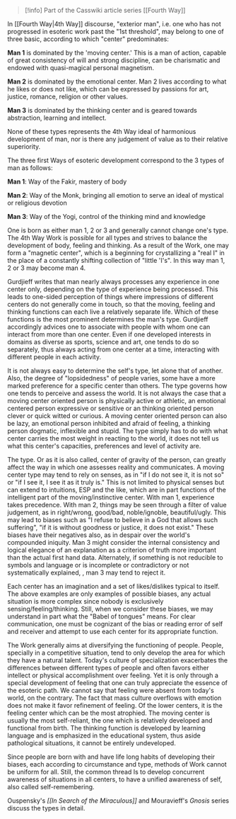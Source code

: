 
> [!info] Part of the Casswiki article series [[Fourth Way]]

In [[Fourth Way|4th Way]] discourse, "exterior man", i.e. one who has not progressed in esoteric work past the "1st threshold", may belong to one of three basic, according to which "center" predominates:

**Man 1** is dominated by the 'moving center.' This is a man of action, capable of great consistency of will and strong discipline, can be charismatic and endowed with quasi-magical personal magnetism.

**Man 2** is dominated by the emotional center. Man 2 lives according to what he likes or does not like, which can be expressed by passions for art, justice, romance, religion or other values.

**Man 3** is dominated by the thinking center and is geared towards abstraction, learning and intellect.

None of these types represents the 4th Way ideal of harmonious development of man, nor is there any judgement of value as to their relative superiority.

The three first Ways of esoteric development correspond to the 3 types of man as follows:

**Man 1**: Way of the Fakir, mastery of body

**Man 2**: Way of the Monk, bringing all emotion to serve an ideal of mystical or religious devotion

**Man 3**: Way of the Yogi, control of the thinking mind and knowledge

One is born as either man 1, 2 or 3 and generally cannot change one's type. The 4th Way Work is possible for all types and strives to balance the development of body, feeling and thinking. As a result of the Work, one may form a "magnetic center", which is a beginning for crystallizing a "real I" in the place of a constantly shifting collection of "little 'I's". In this way man 1, 2 or 3 may become man 4.

Gurdjieff writes that man nearly always processes any experience in one center only, depending on the type of experience being processed. This leads to one-sided perception of things where impressions of different centers do not generally come in touch, so that the moving, feeling and thinking functions can each live a relatively separate life. Which of these functions is the most prominent determines the man's type. Gurdjieff accordingly advices one to associate with people with whom one can interact from more than one center. Even if one developed interests in domains as diverse as sports, science and art, one tends to do so separately, thus always acting from one center at a time, interacting with different people in each activity.

It is not always easy to determine the self's type, let alone that of another. Also, the degree of "lopsidedness" of people varies, some have a more marked preference for a specific center than others. The type governs how one tends to perceive and assess the world. It is not always the case that a moving center oriented person is physically active or athletic, an emotional centered person expressive or sensitive or an thinking oriented person clever or quick witted or curious. A moving center oriented person can also be lazy, an emotional person inhibited and afraid of feeling, a thinking person dogmatic, inflexible and stupid. The type simply has to do with what center carries the most weight in reacting to the world, it does not tell us what this center's capacities, preferences and level of activity are.

The type. Or as it is also called, center of gravity of the person, can greatly affect the way in which one assesses reality and communicates. A moving center type may tend to rely on senses, as in "if I do not see it, it is not so" or "if I see it, I see it as it truly is." This is not limited to physical senses but can extend to intuitions, ESP and the like, which are in part functions of the intelligent part of the moving/instinctive center. With man 1, experience takes precedence. With man 2, things may be seen through a filter of value judgement, as in right/wrong, good/bad, noble/ignoble, beautiful/ugly. This may lead to biases such as "I refuse to believe in a God that allows such suffering", "if it is without goodness or justice, it does not exist." These biases have their negatives also, as in despair over the world's compounded iniquity. Man 3 might consider the internal consistency and logical elegance of an explanation as a criterion of truth more important than the actual first hand data. Alternately, if something is not reducible to symbols and language or is incomplete or contradictory or not systematically explained, , man 3 may tend to reject it.

Each center has an imagination and a set of likes/dislikes typical to itself. The above examples are only examples of possible biases, any actual situation is more complex since nobody is exclusively sensing/feeling/thinking. Still, when we consider these biases, we may understand in part what the "Babel of tongues" means. For clear communication, one must be cognizant of the bias or reading error of self and receiver and attempt to use each center for its appropriate function.

The Work generally aims at diversifying the functioning of people. People, specially in a competitive situation, tend to only develop the area for which they have a natural talent. Today's culture of specialization exacerbates the differences between different types of people and often favors either intellect or physical accomplishment over feeling. Yet it is only through a special development of feeling that one can truly appreciate the essence of the esoteric path. We cannot say that feeling were absent from today's world, on the contrary. The fact that mass culture overflows with emotion does not make it favor refinement of feeling. Of the lower centers, it is the feeling center which can be the most atrophied. The moving center is usually the most self-reliant, the one which is relatively developed and functional from birth. The thinking function is developed by learning language and is emphasized in the educational system, thus aside pathological situations, it cannot be entirely undeveloped.

Since people are born with and have life long habits of developing their biases, each according to circumstance and type, methods of Work cannot be uniform for all. Still, the common thread Is to develop concurrent awareness of situations in all centers, to have a unified awareness of self, also called self-remembering.

Ouspensky's _[[In Search of the Miraculous]]_ and Mouravieff's _Gnosis_ series discuss the types in detail.